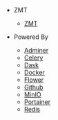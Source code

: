 <!-- _navbar.md  See https://docsify.js.org/#/custom-navbar?id=custom-navbar-->

* ZMT

  * [ZMT](https://zmt.swiss/)

* Powered By

  * [Adminer](https://www.adminer.org/)
  * [Celery](https://docs.celeryproject.org/en/stable/)  
  * [Dask](https://dask.org/)
  * [Docker](https://www.docker.com/)
  * [Flower](https://github.com/mher/flower)
  * [Github](https://github.com/)
  * [MinIO](https://min.io/)
  * [Portainer](https://www.portainer.io/)
  * [Redis](https://redis.io/)
